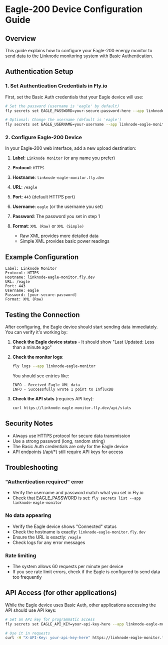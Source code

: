 # Eagle-200 Device Configuration Guide

## Overview
This guide explains how to configure your Eagle-200 energy monitor to send data to the Linknode monitoring system with Basic Authentication.

## Authentication Setup

### 1. Set Authentication Credentials in Fly.io

First, set the Basic Auth credentials that your Eagle device will use:

```bash
# Set the password (username is 'eagle' by default)
fly secrets set EAGLE_PASSWORD=your-secure-password-here --app linknode-eagle-monitor

# Optional: Change the username (default is 'eagle')
fly secrets set EAGLE_USERNAME=your-username --app linknode-eagle-monitor
```

### 2. Configure Eagle-200 Device

In your Eagle-200 web interface, add a new upload destination:

1. **Label**: `Linknode Monitor` (or any name you prefer)

2. **Protocol**: `HTTPS`

3. **Hostname**: `linknode-eagle-monitor.fly.dev`

4. **URL**: `/eagle`

5. **Port**: `443` (default HTTPS port)

6. **Username**: `eagle` (or the username you set)

7. **Password**: The password you set in step 1

8. **Format**: `XML (Raw)` or `XML (Simple)`
   - Raw XML provides more detailed data
   - Simple XML provides basic power readings

## Example Configuration

```
Label: Linknode Monitor
Protocol: HTTPS
Hostname: linknode-eagle-monitor.fly.dev
URL: /eagle
Port: 443
Username: eagle
Password: [your-secure-password]
Format: XML (Raw)
```

## Testing the Connection

After configuring, the Eagle device should start sending data immediately. You can verify it's working by:

1. **Check the Eagle device status** - It should show "Last Updated: Less than a minute ago"

2. **Check the monitor logs**:
   ```bash
   fly logs --app linknode-eagle-monitor
   ```
   You should see entries like:
   ```
   INFO - Received Eagle XML data
   INFO - Successfully wrote 1 point to InfluxDB
   ```

3. **Check the API stats** (requires API key):
   ```bash
   curl https://linknode-eagle-monitor.fly.dev/api/stats
   ```

## Security Notes

- Always use HTTPS protocol for secure data transmission
- Use a strong password (long, random string)
- The Basic Auth credentials are only for the Eagle device
- API endpoints (/api/*) still require API keys for access

## Troubleshooting

### "Authentication required" error
- Verify the username and password match what you set in Fly.io
- Check that EAGLE_PASSWORD is set: `fly secrets list --app linknode-eagle-monitor`

### No data appearing
- Verify the Eagle device shows "Connected" status
- Check the hostname is exactly: `linknode-eagle-monitor.fly.dev`
- Ensure the URL is exactly: `/eagle`
- Check logs for any error messages

### Rate limiting
- The system allows 60 requests per minute per device
- If you see rate limit errors, check if the Eagle is configured to send data too frequently

## API Access (for other applications)

While the Eagle device uses Basic Auth, other applications accessing the API should use API keys:

```bash
# Set an API key for programmatic access
fly secrets set EAGLE_API_KEY=your-api-key-here --app linknode-eagle-monitor

# Use it in requests
curl -H "X-API-Key: your-api-key-here" https://linknode-eagle-monitor.fly.dev/api/stats
```